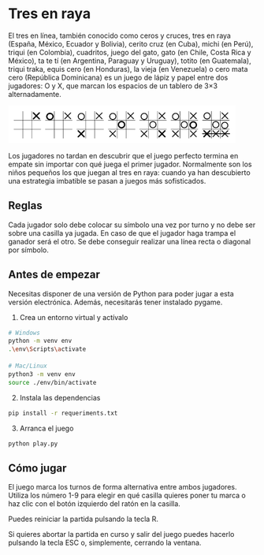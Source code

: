 # Tres en raya

El tres en línea, también conocido como ceros y cruces, tres en raya
(España, México, Ecuador y Bolivia), cerito cruz (en Cuba), michi (en Perú),
triqui (en Colombia), cuadritos, juego del gato, gato (en Chile, Costa Rica
y México), ta te tí (en Argentina, Paraguay y Uruguay), totito (en Guatemala),
triqui traka, equis cero (en Honduras), la vieja (en Venezuela) o cero mata
cero (República Dominicana) es un juego de lápiz y papel entre dos jugadores:
O y X, que marcan los espacios de un tablero de 3×3 alternadamente.

![Ejemplo de partida](img/image.png)

Los jugadores no tardan en descubrir que el juego perfecto termina en empate
sin importar con qué juega el primer jugador. Normalmente son los niños
pequeños los que juegan al tres en raya: cuando ya han descubierto una
estrategia imbatible se pasan a juegos más sofisticados.

## Reglas

Cada jugador solo debe colocar su símbolo una vez por turno y no debe ser
sobre una casilla ya jugada. En caso de que el jugador haga trampa el ganador
será el otro. Se debe conseguir realizar una línea recta o diagonal por símbolo.

## Antes de empezar

Necesitas disponer de una versión de Python para poder jugar a esta versión
electrónica. Además, necesitarás tener instalado pygame.

1. Crea un entorno virtual y actívalo

```bash
# Windows
python -m venv env
.\env\Scripts\activate

# Mac/Linux
python3 -m venv env
source ./env/bin/activate
```

2. Instala las dependencias

```bash
pip install -r requeriments.txt
```

3. Arranca el juego

```bash
python play.py
```

## Cómo jugar

El juego marca los turnos de forma alternativa entre ambos jugadores.
Utiliza los número 1-9 para elegir en qué casilla quieres poner tu marca
o haz clic con el botón izquierdo del ratón en la casilla.

Puedes reiniciar la partida pulsando la tecla R.

Si quieres abortar la partida en curso y salir del juego puedes hacerlo
pulsando la tecla ESC o, simplemente, cerrando la ventana.
